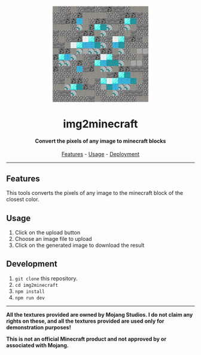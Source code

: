 <div align="center" style="padding-top: 50px">
    <img src="public/logo.png" alt="Logo">
    <h1>img2minecraft</h1>
</div>

<h4 align="center">Convert the pixels of any image to minecraft blocks</h4>

<p align="center">
    <a href="#features">Features</a> - 
    <a href="#usage">Usage</a> -
    <a href="#deployment">Deployment</a>
</p>

<hr>

## Features
This tools converts the pixels of any image
to the minecraft block of the closest color.

## Usage
1. Click on the upload button
2. Choose an image file to upload
3. Click on the generated image to download the result

## Development

1. `git clone` this repository.
2. `cd img2minecraft`
3. `npm install`
4. `npm run dev`


<hr>

**All the textures provided are owned by Mojang Studios. I do not claim any rights on these, and all the textures
provided are used only for demonstration purposes!**

**This is not an official Minecraft product and not approved by or associated with Mojang.**